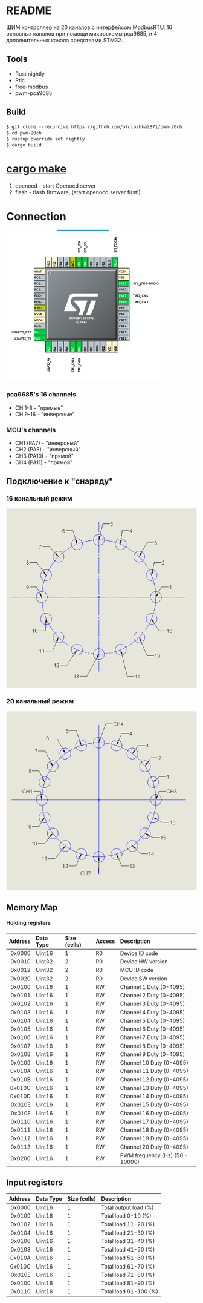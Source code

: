 # README
ШИМ контроллер на 20 каналов с интерфейсом ModbusRTU.
16 основных каналов при помощи микросхемы pca9685, и 4 дополнительных канала средствами STM32.

## Tools
* Rust nightly
* Rtic
* free-modbus
* pwm-pca9685

## Build
```
$ git clone --recurcive https://github.com/ololoshka2871/pwm-20ch
$ cd pwm-20ch
$ rustup override set nightly
$ cargo build
```

# [cargo make](https://sagiegurari.github.io/cargo-make/)
1. openocd - start Openocd server
2. flash - flash firmware, (start openocd server first!)

# Connection
![](img/mcu_conn.png)

### pca9685's 16 channels 
* CH 1-8 - "прямые"
* CH 9-16 - "инверсные"

### MCU's channels
* CH1 (PA7) - "инверсный"
* CH2 (PA8) - "инверсный"
* CH3 (PA10) - "прямой"
* CH4 (PA11) - "прямой"

## Подключение к "снаряду"

### 16 канальный режим
![](img/16_ch.png)

### 20 канальный режим
![](img/20_ch.png)

## Memory Map

#### Holding registers
Address | Data Type | Size (cells) | Access | Description 
-------:|:----------|:-------------|:-------|:------------------------------
0x0000  | Uint16    | 1            | R0     | Device ID code
0x0010  | Uint32    | 2            | R0     | Device HW version
0x0012  | Uint32    | 2            | R0     | MCU ID code
0x0020  | Uint32    | 2            | R0     | Device SW version
0x0100  | Uint16    | 1            | RW     | Channel 1 Duty (0-4095)
0x0101  | Uint16    | 1            | RW     | Channel 2 Duty (0-4095)
0x0102  | Uint16    | 1            | RW     | Channel 3 Duty (0-4095)
0x0103  | Uint16    | 1            | RW     | Channel 4 Duty (0-4095)
0x0104  | Uint16    | 1            | RW     | Channel 5 Duty (0-4095)
0x0105  | Uint16    | 1            | RW     | Channel 6 Duty (0-4095)
0x0106  | Uint16    | 1            | RW     | Channel 7 Duty (0-4095)
0x0107  | Uint16    | 1            | RW     | Channel 8 Duty (0-4095)
0x0108  | Uint16    | 1            | RW     | Channel 9 Duty (0-4095)
0x0109  | Uint16    | 1            | RW     | Channel 10 Duty (0-4095)
0x010A  | Uint16    | 1            | RW     | Channel 11 Duty (0-4095)
0x010B  | Uint16    | 1            | RW     | Channel 12 Duty (0-4095)
0x010C  | Uint16    | 1            | RW     | Channel 13 Duty (0-4095)
0x010D  | Uint16    | 1            | RW     | Channel 14 Duty (0-4095)
0x010E  | Uint16    | 1            | RW     | Channel 15 Duty (0-4095)
0x010F  | Uint16    | 1            | RW     | Channel 16 Duty (0-4095)
0x0110  | Uint16    | 1            | RW     | Channel 17 Duty (0-4095)
0x0111  | Uint16    | 1            | RW     | Channel 18 Duty (0-4095)
0x0112  | Uint16    | 1            | RW     | Channel 19 Duty (0-4095)
0x0113  | Uint16    | 1            | RW     | Channel 20 Duty (0-4095)
0x0200  | Uint16    | 1            | RW     | PWM frequency (Hz) (50 - 10000)

## Input registers
Address | Data Type | Size (cells) | Description 
-------:|:----------|:-------------|:---------------------
0x0000  | Uint16    | 1            | Total output load (%)
0x0100  | Uint16    | 1            | Total load 0-10 (%)
0x0102  | Uint16    | 1            | Total load 11-20 (%)
0x0104  | Uint16    | 1            | Total load 21-30 (%)
0x0106  | Uint16    | 1            | Total load 31-40 (%)
0x0108  | Uint16    | 1            | Total load 41-50 (%)
0x010A  | Uint16    | 1            | Total load 51-60 (%)
0x010C  | Uint16    | 1            | Total load 61-70 (%)
0x010E  | Uint16    | 1            | Total load 71-80 (%)
0x0100  | Uint16    | 1            | Total load 81-90 (%)
0x0110  | Uint16    | 1            | Total load 91-100 (%)